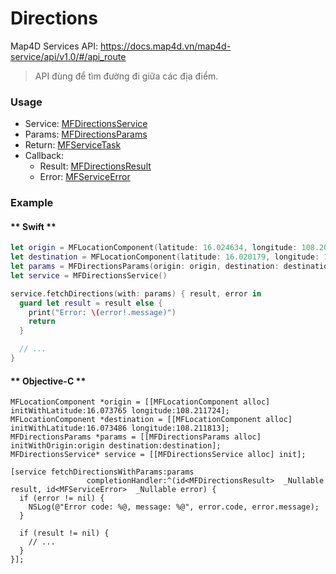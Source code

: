 # Directions

Map4D Services API: <https://docs.map4d.vn/map4d-service/api/v1.0/#/api_route>

> API đùng để tìm đường đi giữa các địa điểm.

### Usage

- Service: [MFDirectionsService](reference/directions-service.md)
- Params: [MFDirectionsParams](reference/directions-params.md)
- Return: [MFServiceTask](reference/service-task.md)
- Callback:
  + Result: [MFDirectionsResult](reference/directions-result.md)
  + Error: [MFServiceError](reference/service-error.md)

### Example

<!-- tabs:start -->
#### ** Swift **
```swift
let origin = MFLocationComponent(latitude: 16.024634, longitude: 108.209217)
let destination = MFLocationComponent(latitude: 16.020179, longitude: 108.211212)
let params = MFDirectionsParams(origin: origin, destination: destination)
let service = MFDirectionsService()

service.fetchDirections(with: params) { result, error in
  guard let result = result else {
    print("Error: \(error!.message)")
    return
  }

  // ...
}
```

#### ** Objective-C **
```objc
MFLocationComponent *origin = [[MFLocationComponent alloc] initWithLatitude:16.073765 longitude:108.211724];
MFLocationComponent *destination = [[MFLocationComponent alloc] initWithLatitude:16.073486 longitude:108.211813];
MFDirectionsParams *params = [[MFDirectionsParams alloc] initWithOrigin:origin destination:destination];
MFDirectionsService* service = [[MFDirectionsService alloc] init];

[service fetchDirectionsWithParams:params
                 completionHandler:^(id<MFDirectionsResult>  _Nullable result, id<MFServiceError>  _Nullable error) {
  if (error != nil) {
    NSLog(@"Error code: %@, message: %@", error.code, error.message);
  }
  
  if (result != nil) {
    // ...
  }
}];
```
<!-- tabs:end -->
